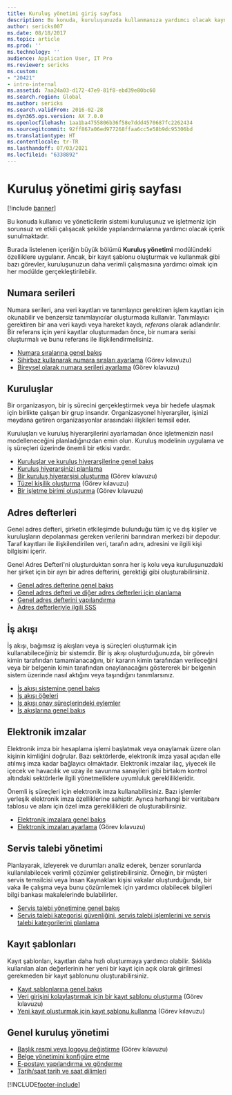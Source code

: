 ```yaml
---
title: Kuruluş yönetimi giriş sayfası
description: Bu konuda, kuruluşunuzda kullanmanıza yardımcı olacak kaynaklar açıklanmaktadır.
author: sericks007
ms.date: 08/18/2017
ms.topic: article
ms.prod: ''
ms.technology: ''
audience: Application User, IT Pro
ms.reviewer: sericks
ms.custom:
- "20421"
- intro-internal
ms.assetid: 7aa24a03-d172-47e9-81f8-ebd39e80bc60
ms.search.region: Global
ms.author: sericks
ms.search.validFrom: 2016-02-28
ms.dyn365.ops.version: AX 7.0.0
ms.openlocfilehash: 1aa1ba4755806b36f58e7ddd4570687fc2262434
ms.sourcegitcommit: 92ff867a06ed977268ffaa6cc5e58b9dc95306bd
ms.translationtype: HT
ms.contentlocale: tr-TR
ms.lasthandoff: 07/03/2021
ms.locfileid: "6338892"
---
```

# <a name="organization-administration-home-page"></a>Kuruluş yönetimi giriş sayfası

[!include [banner](../includes/banner.md)]

Bu konuda kullanıcı ve yöneticilerin sistemi kuruluşunuz ve işletmeniz için sorunsuz ve etkili çalışacak şekilde yapılandırmalarına yardımcı olacak içerik sunulmaktadır.

Burada listelenen içeriğin büyük bölümü **Kuruluş yönetimi** modülündeki özelliklere uygulanır. Ancak, bir kayıt şablonu oluşturmak ve kullanmak gibi bazı görevler, kuruluşunuzun daha verimli çalışmasına yardımcı olmak için her modülde gerçekleştirilebilir.

## <a name="number-sequences"></a>Numara serileri

Numara serileri, ana veri kayıtları ve tanımlayıcı gerektiren işlem kayıtları için okunabilir ve benzersiz tanımlayıcılar oluşturmada kullanılır. Tanımlayıcı gerektiren bir ana veri kaydı veya hareket kaydı, *referans* olarak adlandırılır. Bir referans için yeni kayıtlar oluşturmadan önce, bir numara serisi oluşturmalı ve bunu referans ile ilişkilendirmelisiniz.

- [Numara sıralarına genel bakış](number-sequence-overview.md)
- [Sihirbaz kullanarak numara sıraları ayarlama](tasks/set-up-number-sequences-wizard.md) (Görev kılavuzu)
- [Bireysel olarak numara serileri ayarlama](tasks/set-up-number-sequences-individual-basis.md) (Görev kılavuzu)

## <a name="organizations"></a>Kuruluşlar

Bir organizasyon, bir iş sürecini gerçekleştirmek veya bir hedefe ulaşmak için birlikte çalışan bir grup insandır. Organizasyonel hiyerarşiler, işinizi meydana getiren organizasyonlar arasındaki ilişkileri temsil eder.

Kuruluşları ve kuruluş hiyerarşilerini ayarlamadan önce işletmenizin nasıl modelleneceğini planladığınızdan emin olun. Kuruluş modelinin uygulama ve iş süreçleri üzerinde önemli bir etkisi vardır.

- [Kuruluşlar ve kuruluş hiyerarşilerine genel bakış](organizations-organizational-hierarchies.md)
- [Kuruluş hiyerarşinizi planlama](plan-organizational-hierarchy.md)
- [Bir kuruluş hiyerarşisi oluşturma](tasks/create-organization-hierarchy.md) (Görev kılavuzu)
- [Tüzel kişilik oluşturma](tasks/create-legal-entity.md) (Görev kılavuzu)
- [Bir işletme birimi oluşturma](tasks/create-operating-unit.md) (Görev kılavuzu)

## <a name="address-books"></a>Adres defterleri

Genel adres defteri, şirketin etkileşimde bulunduğu tüm iç ve dış kişiler ve kuruluşların depolanması gereken verilerini barındıran merkezi bir depodur. Taraf kayıtları ile ilişkilendirilen veri, tarafın adını, adresini ve ilgili kişi bilgisini içerir.

Genel Adres Defteri'ni oluşturduktan sonra her iş kolu veya kuruluşunuzdaki her şirket için bir ayrı bir adres defterini, gerektiği gibi oluşturabilirsiniz.

- [Genel adres defterine genel bakış](overview-global-address-book.md)
- [Genel adres defteri ve diğer adres defterleri için planlama](plan-configuration-global-address-book-additional-address-books.md)
- [Genel adres defterini yapılandırma](tasks/configure-global-address-book.md)
- [Adres defterleriyle ilgili SSS](qa-address-books.md)

## <a name="workflow"></a>İş akışı

İş akışı, bağımsız iş akışları veya iş süreçleri oluşturmak için kullanabileceğiniz bir sistemdir. Bir iş akışı oluşturduğunuzda, bir görevin kimin tarafından tamamlanacağını, bir kararın kimin tarafından verileceğini veya bir belgenin kimin tarafından onaylanacağını göstererek bir belgenin sistem üzerinde nasıl aktığını veya taşındığını tanımlarsınız.

- [İş akışı sistemine genel bakış](overview-workflow-system.md)
- [İş akışı öğeleri](workflow-elements.md)
- [İş akışı onay süreçlerindeki eylemler](workflow-actions.md)
- [İş akışlarına genel bakış](create-workflow.md)

## <a name="electronic-signatures"></a>Elektronik imzalar

Elektronik imza bir hesaplama işlemi başlatmak veya onaylamak üzere olan kişinin kimliğini doğrular. Bazı sektörlerde, elektronik imza yasal açıdan elle atılmış imza kadar bağlayıcı olmaktadır. Elektronik imzalar ilaç, yiyecek ile içecek ve havacılık ve uzay ile savunma sanayileri gibi birtakım kontrol altındaki sektörlerle ilgili yönetmeliklere uyumluluk gereklilikleridir.

Önemli iş süreçleri için elektronik imza kullanabilirsiniz. Bazı işlemler yerleşik elektronik imza özelliklerine sahiptir. Ayrıca herhangi bir veritabanı tablosu ve alanı için özel imza gereklilikleri de oluşturabilirsiniz.

- [Elektronik imzalara genel bakış](electronic-signature-overview.md)
- [Elektronik imzaları ayarlama](tasks/set-up-electronic-signatures.md) (Görev kılavuzu)

## <a name="case-management"></a>Servis talebi yönetimi

Planlayarak, izleyerek ve durumları analiz ederek, benzer sorunlarda kullanılabilecek verimli çözümler geliştirebilirsiniz. Örneğin, bir müşteri servis temsilcisi veya İnsan Kaynakları kişisi vakalar oluşturduğunda, bir vaka ile çalışma veya bunu çözümlemek için yardımcı olabilecek bilgileri bilgi bankası makalelerinde bulabilirler.

- [Servis talebi yönetimine genel bakış](cases.md)
- [Servis talebi kategorisi güvenliğini, servis talebi işlemlerini ve servis talebi kategorilerini planlama](plan-case-management.md)

## <a name="record-templates"></a>Kayıt şablonları

Kayıt şablonları, kayıtları daha hızlı oluşturmaya yardımcı olabilir. Sıklıkla kullanılan alan değerlerinin her yeni bir kayıt için açık olarak girilmesi gerekmeden bir kayıt şablonunu oluşturabilirsiniz.

- [Kayıt şablonlarına genel bakış](record-templates.md)
- [Veri girişini kolaylaştırmak için bir kayıt şablonu oluşturma](../../dev-itpro/data-entities/tasks/create-record-template-facilitate-data-entry.md) (Görev kılavuzu)
- [Yeni kayıt oluşturmak için kayıt şablonu kullanma](../../dev-itpro/data-entities/tasks/use-record-template-new-record.md) (Görev kılavuzu)

## <a name="general-organization-administration"></a>Genel kuruluş yönetimi

- [Başlık resmi veya logoyu değiştirme](../get-started/tasks/change-banner-or-logo.md) (Görev kılavuzu)
- [Belge yönetimini konfigüre etme](configure-document-management.md)
- [E-postayı yapılandırma ve gönderme](configure-email.md)
- [Tarih/saat tarih ve saat dilimleri](date-time-zones.md)


[!INCLUDE[footer-include](../../../includes/footer-banner.md)]